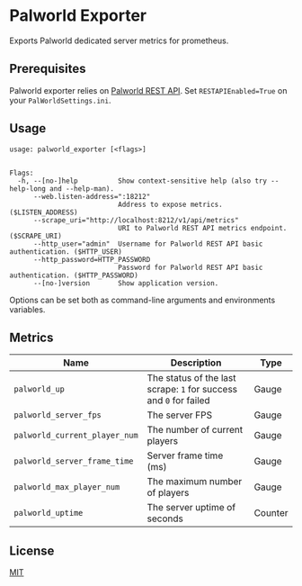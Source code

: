 # Palworld Exporter

Exports Palworld dedicated server metrics for prometheus.

## Prerequisites

Palworld exporter relies on [Palworld REST API](https://tech.palworldgame.com/ja/category/rest-api).
Set `RESTAPIEnabled=True` on your `PalWorldSettings.ini`.

## Usage

```
usage: palworld_exporter [<flags>]


Flags:
  -h, --[no-]help          Show context-sensitive help (also try --help-long and --help-man).
      --web.listen-address=":18212"  
                           Address to expose metrics. ($LISTEN_ADDRESS)
      --scrape_uri="http://localhost:8212/v1/api/metrics"  
                           URI to Palworld REST API metrics endpoint. ($SCRAPE_URI)
      --http_user="admin"  Username for Palworld REST API basic authentication. ($HTTP_USER)
      --http_password=HTTP_PASSWORD  
                           Password for Palworld REST API basic authentication. ($HTTP_PASSWORD)
      --[no-]version       Show application version.
```

Options can be set both as command-line arguments and environments variables.

## Metrics

|Name|Description|Type|
|---|---|---|
|`palworld_up`|The status of the last scrape: `1` for success and `0` for failed|Gauge|
|`palworld_server_fps`|The server FPS|Gauge|
|`palworld_current_player_num`|The number of current players|Gauge|
|`palworld_server_frame_time`|Server frame time (ms)|Gauge|
|`palworld_max_player_num`|The maximum number of players|Gauge|
|`palworld_uptime`|The server uptime of seconds|Counter|

## License

[MIT](./LICENSE)